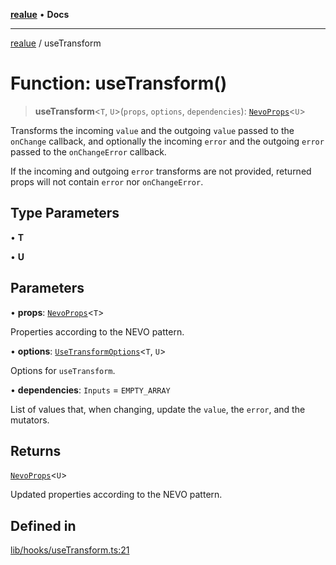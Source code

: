 [**realue**](../README.md) • **Docs**

***

[realue](../README.md) / useTransform

# Function: useTransform()

> **useTransform**\<`T`, `U`\>(`props`, `options`, `dependencies`): [`NevoProps`](../type-aliases/NevoProps.md)\<`U`\>

Transforms the incoming `value` and the outgoing `value` passed to the `onChange` callback, and optionally the incoming `error` and the outgoing `error` passed to the `onChangeError` callback.

If the incoming and outgoing `error` transforms are not provided, returned props will not contain `error` nor `onChangeError`.

## Type Parameters

• **T**

• **U**

## Parameters

• **props**: [`NevoProps`](../type-aliases/NevoProps.md)\<`T`\>

Properties according to the NEVO pattern.

• **options**: [`UseTransformOptions`](../type-aliases/UseTransformOptions.md)\<`T`, `U`\>

Options for `useTransform`.

• **dependencies**: `Inputs` = `EMPTY_ARRAY`

List of values that, when changing, update the `value`, the `error`, and the mutators.

## Returns

[`NevoProps`](../type-aliases/NevoProps.md)\<`U`\>

Updated properties according to the NEVO pattern.

## Defined in

[lib/hooks/useTransform.ts:21](https://github.com/nevoland/realue/blob/3725e41dc2da74d7ef5636bc888841beee7f9b39/lib/hooks/useTransform.ts#L21)
